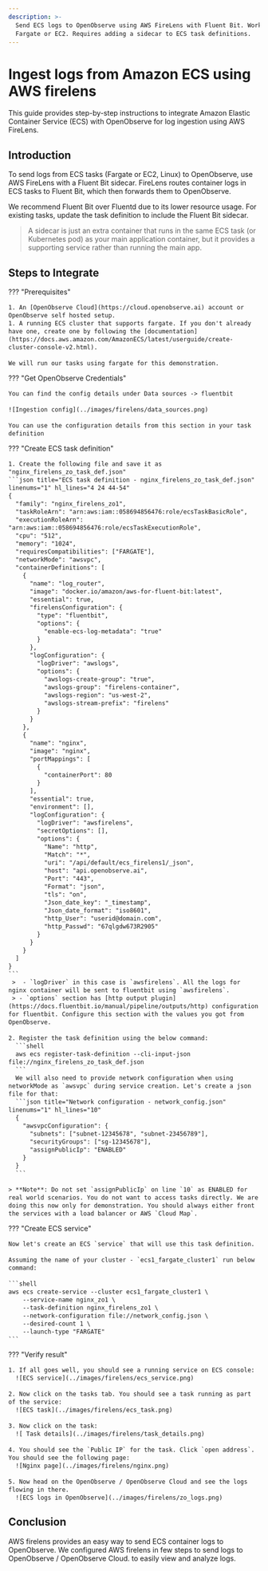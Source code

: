 ```yaml
---
description: >-
  Send ECS logs to OpenObserve using AWS FireLens with Fluent Bit. Works with
  Fargate or EC2. Requires adding a sidecar to ECS task definitions.
---
```

# Ingest logs from Amazon ECS using AWS firelens

This guide provides step-by-step instructions to integrate Amazon Elastic Container Service (ECS) with OpenObserve for log ingestion using AWS FireLens.

## Introduction

To send logs from ECS tasks (Fargate or EC2, Linux) to OpenObserve, use AWS FireLens with a Fluent Bit sidecar. FireLens routes container logs in ECS tasks to Fluent Bit, which then forwards them to OpenObserve.

We recommend Fluent Bit over Fluentd due to its lower resource usage. For existing tasks, update the task definition to include the Fluent Bit sidecar.

> A sidecar is just an extra container that runs in the same ECS task (or Kubernetes pod) as your main application container, but it provides a supporting service rather than running the main app.


## Steps to Integrate

??? "Prerequisites"

    1. An [OpenObserve Cloud](https://cloud.openobserve.ai) account or OpenObserve self hosted setup.
    1. A running ECS cluster that supports fargate. If you don't already have one, create one by following the [documentation](https://docs.aws.amazon.com/AmazonECS/latest/userguide/create-cluster-console-v2.html).

    We will run our tasks using fargate for this demonstration.

??? "Get OpenObserve Credentials"

    You can find the config details under Data sources -> fluentbit

    ![Ingestion config](../images/firelens/data_sources.png)

    You can use the configuration details from this section in your task definition

??? "Create ECS task definition"

    1. Create the following file and save it as "nginx_firelens_zo_task_def.json"
    ```json title="ECS task definition - nginx_firelens_zo_task_def.json" linenums="1" hl_lines="4 24 44-54"
    {
      "family": "nginx_firelens_zo1",
      "taskRoleArn": "arn:aws:iam::058694856476:role/ecsTaskBasicRole",
      "executionRoleArn": "arn:aws:iam::058694856476:role/ecsTaskExecutionRole",
      "cpu": "512",
      "memory": "1024",
      "requiresCompatibilities": ["FARGATE"],
      "networkMode": "awsvpc",
      "containerDefinitions": [
        {
          "name": "log_router",
          "image": "docker.io/amazon/aws-for-fluent-bit:latest",
          "essential": true,
          "firelensConfiguration": {
            "type": "fluentbit",
            "options": {
              "enable-ecs-log-metadata": "true"
            }
          },
          "logConfiguration": {
            "logDriver": "awslogs",
            "options": {
              "awslogs-create-group": "true",
              "awslogs-group": "firelens-container",
              "awslogs-region": "us-west-2",
              "awslogs-stream-prefix": "firelens"
            }
          }
        },
        {
          "name": "nginx",
          "image": "nginx",
          "portMappings": [
            {
              "containerPort": 80
            }
          ],
          "essential": true,
          "environment": [],
          "logConfiguration": {
            "logDriver": "awsfirelens",
            "secretOptions": [],
            "options": {
              "Name": "http",
              "Match": "*",
              "uri": "/api/default/ecs_firelens1/_json",
              "host": "api.openobserve.ai",
              "Port": "443",
              "Format": "json",
              "tls": "on",
              "Json_date_key": "_timestamp",
              "Json_date_format": "iso8601",
              "http_User": "userid@domain.com",
              "http_Passwd": "67qlgdw673R2905"
            }
          }
        }
      ]
    }
    ```
     >  - `logDriver` in this case is `awsfirelens`. All the logs for nginx container will be sent to fluentbit using `awsfirelens`.
     > - `options` section has [http output plugin](https://docs.fluentbit.io/manual/pipeline/outputs/http) configuration for fluentbit. Configure this section with the values you got from OpenObserve.

    2. Register the task definition using the below command:
      ```shell
      aws ecs register-task-definition --cli-input-json file://nginx_firelens_zo_task_def.json
      ```
      We will also need to provide network configuration when using networkMode as `awsvpc` during service creation. Let's create a json file for that:
      ```json title="Network configuration - network_config.json" linenums="1" hl_lines="10"
      {
        "awsvpcConfiguration": {
          "subnets": ["subnet-12345678", "subnet-23456789"],
          "securityGroups": ["sg-12345678"],
          "assignPublicIp": "ENABLED"
        }
      }
      ```

    > **Note**: Do not set `assignPublicIp` on line `10` as ENABLED for real world scenarios. You do not want to access tasks directly. We are doing this now only for demonstration. You should always either front the services with a load balancer or AWS `Cloud Map`.

??? "Create ECS service"

    Now let's create an ECS `service` that will use this task definition.

    Assuming the name of your cluster - `ecs1_fargate_cluster1` run below command:

    ```shell
    aws ecs create-service --cluster ecs1_fargate_cluster1 \
        --service-name nginx_zo1 \
        --task-definition nginx_firelens_zo1 \
        --network-configuration file://network_config.json \
        --desired-count 1 \
        --launch-type "FARGATE"
    ```

??? "Verify result"

    1. If all goes well, you should see a running service on ECS console:
      ![ECS service](../images/firelens/ecs_service.png)

    2. Now click on the tasks tab. You should see a task running as part of the service:
      ![ECS task](../images/firelens/ecs_task.png)

    3. Now click on the task:
      ![ Task details](../images/firelens/task_details.png)

    4. You should see the `Public IP` for the task. Click `open address`. You should see the following page:
      ![Nginx page](../images/firelens/nginx.png)
    
    5. Now head on the OpenObserve / OpenObserve Cloud and see the logs flowing in there.
      ![ECS logs in OpenObserve](../images/firelens/zo_logs.png)

## Conclusion

AWS firelens provides an easy way to send ECS container logs to OpenObserve. We configured AWS firelens in few steps to send logs to OpenObserve / OpenObserve Cloud. to easily view and analyze logs.
